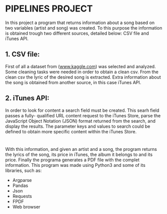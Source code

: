 # PIPELINES PROJECT

In this project a program that returns information about a song based on two variables
(artist and song) was created.
To this purpose the information is obtained trough two different sources, detailed below:
CSV file and iTunes API.

## 1. CSV file:

First of all a dataset from (www.kaggle.com) was selected and analyzed. Some cleaning
tasks were needed in order to obtain a clean csv.
From the clean csv the lyric of the desired song is extracted. Extra information about the
song is obtained from another source, in this case iTunes API.

## 2. iTunes API:

In order to look for content a search field must be created. This searh field passes a fully-
qualified URL content request to the iTunes Store, parse the JavaScript Object Notation
(JSON) format returned from the search, and display the results.
The parameter keys and values to search could be defined to obtain more specific content
within the iTunes Store.

#
With this information, and given an artist and a song, the program returns the lyrics of the
song, its price in iTunes, the album it belongs to and its price. Finally the programa generates a PDF file with the complet information.
This program was made using Python3 and some of its libraries, such as:
- Argparse
- Pandas
- Json
- Requests
- FPDF
- Web browser


